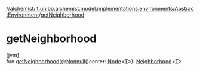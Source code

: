 //[alchemist](../../../index.md)/[it.unibo.alchemist.model.implementations.environments](../index.md)/[AbstractEnvironment](index.md)/[getNeighborhood](get-neighborhood.md)

# getNeighborhood

[jvm]\
fun [getNeighborhood](get-neighborhood.md)(@[Nonnull](https://docs.oracle.com/javase/8/docs/api/javax/annotation/Nonnull.html)()center: [Node](../../it.unibo.alchemist.model.interfaces/-node/index.md)<[T](../../it.unibo.alchemist.model.implementations.movestrategies.speed/-interact-with-others/index.md)>): [Neighborhood](../../it.unibo.alchemist.model.interfaces/-neighborhood/index.md)<[T](../../it.unibo.alchemist.model.implementations.movestrategies.speed/-interact-with-others/index.md)>
